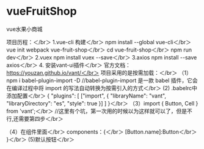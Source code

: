 # vueFruitShop
vue水果小商城

项目历程：＜/br＞
1.vue-cli 构建＜/br＞
  npm install --global vue-cli＜/br＞
  vue init webpack vue-fruit-shop＜/br＞
  cd vue-fruit-shop＜/br＞
  npm run dev＜/br＞
2.vuex npm install vuex --save＜/br＞
3.axios npm install --save axios＜/br＞
4. 安装vant-ui插件＜/br＞
  官方文档：https://youzan.github.io/vant/＜/br＞
  项目采用的是按需加载：＜/br＞
  （1）npm i babel-plugin-import -D  //babel-plugin-import 是一款 babel 插件，它会在编译过程中将 import 的写法自动转换为按需引入的方式＜/br＞
   (2) .babelrc中添加配置＜/br＞
       {
        "plugins": [
          ["import", {
            "libraryName": "vant",
            "libraryDirectory": "es",
            "style": true
          }]
        ]
      }＜/br＞
  （3）import { Button, Cell } from 'vant';＜/br＞
    //这里有个坑，第一次用的时候以为这样就可以了，但是不行,还需要第四步＜/br＞

  （4）在组件里面＜/br＞
    components：{＜/br＞
       [Button.name]:Button＜/br＞
    }＜/br＞
   (5)<van-button type="default">默认按钮</van-button>＜/br＞
   
  
